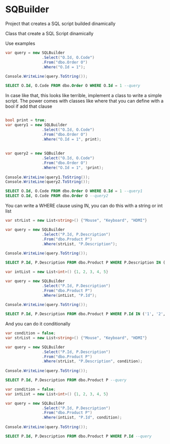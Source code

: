 # SQBuilder
Project that creates a SQL script builded dinamically

Class that create a SQL Script dinamically

Use examples
```C#
var query = new SQLBuilder
                .Select("O.Id, O.Code")
                .From("dbo.Order O")
                .Where("O.Id = 1");
                
Console.WriteLine(query.ToString());
```
```SQL
SELECT O.Id, O.Code FROM dbo.Order O WHERE O.Id = 1 --query
```
In case like that, this looks like terrible, implement a class to write a simple script. The power comes with classes like where that you can define with a bool if add that clause

```C#

bool print = true;
var query1 = new SQLBuilder
                .Select("O.Id, O.Code")
                .From("dbo.Order O")
                .Where("O.Id = 1", print);
                
                
var query2 = new SQBuilder
                .Select("O.Id, O.Code")
                .From("dbo.Order O")
                .Where("O.Id = 1", !print);
                
Console.WriteLine(query1.ToString());
Console.WriteLine(query2.ToString());
```
```SQL
SELECT O.Id, O.Code FROM dbo.Order O WHERE O.Id = 1 --query1
SELECT O.Id, O.Code FROM dbo.Order O --query2
```

You can write a WHERE clause using IN, you can do this with a string or int list
```C#
var strList = new List<string>() {"Mouse", "Keyboard", "HDMI"}

var query = new SQLBuilder
                .Select("P.Id, P.Description")
                .From("dbo.Product P")
                .Where(strList, "P.Description");
                
Console.WriteLine(query.ToString());
```
```SQL
SELECT P.Id, P.Description FROM dbo.Product P WHERE P.Description IN ('Mouse', 'Keyboard', 'HDMI') --query
```

```C#
var intList = new List<int>() {1, 2, 3, 4, 5}

var query = new SQLBuilder
                .Select("P.Id, P.Description")
                .From("dbo.Product P")
                .Where(intList, "P.Id");
                
Console.WriteLine(query.ToString());
```
```SQL
SELECT P.Id, P.Description FROM dbo.Product P WHERE P.Id IN ('1', '2', '3', '4', '5') --query
```

And you can do it conditionally

```C#
var condition = false;
var strList = new List<string>() {"Mouse", "Keyboard", "HDMI"}

var query = new SQLBuilder
                .Select("P.Id, P.Description")
                .From("dbo.Product P")
                .Where(strList, "P.Description", condition);
                
Console.WriteLine(query.ToString());
```
```SQL
SELECT P.Id, P.Description FROM dbo.Product P --query
```

```C#
var condition = false;
var intList = new List<int>() {1, 2, 3, 4, 5}

var query = new SQLBuilder
                .Select("P.Id, P.Description")
                .From("dbo.Product P")
                .Where(intList, "P.Id", condition);
                
Console.WriteLine(query.ToString());
```
```SQL
SELECT P.Id, P.Description FROM dbo.Product P WHERE P.Id --query
```

